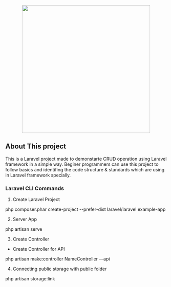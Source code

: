 <p align="center"><a href="https://laravel.com" target="_blank"><img src="https://raw.githubusercontent.com/laravel/art/master/logo-lockup/5%20SVG/2%20CMYK/1%20Full%20Color/laravel-logolockup-cmyk-red.svg" width="400"></a></p>

## About This project

This is a Laravel project made to demonstarte CRUD operation using Laravel framework in a simple way. Beginer programmers can use this project to follow basics and identifing the code structure & standards which are using in Laravel framework specially.

### Laravel CLI Commands

1. Create Laravel Project

php composer.phar create-project --prefer-dist laravel/laravel example-app

2. Server App

php artisan serve

3. Create Controller

* Create Controller for API

php artisan make:controller NameController —api

4. Connecting public storage with public folder

php artisan storage:link
